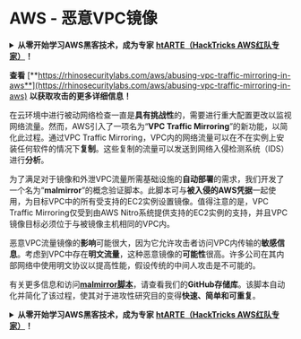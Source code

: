 # AWS - 恶意VPC镜像

<details>

<summary><strong>从零开始学习AWS黑客技术，成为专家</strong> <a href="https://training.hacktricks.xyz/courses/arte"><strong>htARTE（HackTricks AWS红队专家）</strong></a><strong>！</strong></summary>

支持HackTricks的其他方式：

* 如果您想看到您的**公司在HackTricks中做广告**或**下载PDF格式的HackTricks**，请查看[**订阅计划**](https://github.com/sponsors/carlospolop)!
* 获取[**官方PEASS和HackTricks周边产品**](https://peass.creator-spring.com)
* 探索[**PEASS家族**](https://opensea.io/collection/the-peass-family)，我们独家的[**NFTs**](https://opensea.io/collection/the-peass-family)收藏品
* **加入** 💬 [**Discord群**](https://discord.gg/hRep4RUj7f) 或 [**电报群**](https://t.me/peass) 或在**Twitter**上关注我们 🐦 [**@hacktricks_live**](https://twitter.com/hacktricks_live)**。**
* 通过向[**HackTricks**](https://github.com/carlospolop/hacktricks)和[**HackTricks Cloud**](https://github.com/carlospolop/hacktricks-cloud) github仓库提交PR来分享您的黑客技巧。

</details>

**查看** [**https://rhinosecuritylabs.com/aws/abusing-vpc-traffic-mirroring-in-aws**](https://rhinosecuritylabs.com/aws/abusing-vpc-traffic-mirroring-in-aws) **以获取攻击的更多详细信息！**

在云环境中进行被动网络检查一直是**具有挑战性**的，需要进行重大配置更改以监视网络流量。然而，AWS引入了一项名为“**VPC Traffic Mirroring**”的新功能，以简化此过程。通过VPC Traffic Mirroring，VPC内的网络流量可以在不在实例上安装任何软件的情况下**复制**。这些复制的流量可以发送到网络入侵检测系统（IDS）进行**分析**。

为了满足对于镜像和外泄VPC流量所需基础设施的**自动部署**的需求，我们开发了一个名为“**malmirror**”的概念验证脚本。此脚本可与**被入侵的AWS凭据**一起使用，为目标VPC中的所有受支持的EC2实例设置镜像。值得注意的是，VPC Traffic Mirroring仅受到由AWS Nitro系统提供支持的EC2实例的支持，并且VPC镜像目标必须位于与被镜像主机相同的VPC内。

恶意VPC流量镜像的**影响**可能很大，因为它允许攻击者访问VPC内传输的**敏感信息**。考虑到VPC中存在**明文流量**，这种恶意镜像的**可能性**很高。许多公司在其内部网络中使用明文协议以提高性能，假设传统的中间人攻击是不可能的。

有关更多信息和访问[**malmirror脚本**](https://github.com/RhinoSecurityLabs/Cloud-Security-Research/tree/master/AWS/malmirror)，请查看我们的**GitHub存储库**。该脚本自动化并简化了该过程，使其对于进攻性研究目的变得**快速、简单和可重复**。

<details>

<summary><strong>从零开始学习AWS黑客技术，成为专家</strong> <a href="https://training.hacktricks.xyz/courses/arte"><strong>htARTE（HackTricks AWS红队专家）</strong></a><strong>！</strong></summary>

支持HackTricks的其他方式：

* 如果您想看到您的**公司在HackTricks中做广告**或**下载PDF格式的HackTricks**，请查看[**订阅计划**](https://github.com/sponsors/carlospolop)!
* 获取[**官方PEASS和HackTricks周边产品**](https://peass.creator-spring.com)
* 探索[**PEASS家族**](https://opensea.io/collection/the-peass-family)，我们独家的[**NFTs**](https://opensea.io/collection/the-peass-family)收藏品
* **加入** 💬 [**Discord群**](https://discord.gg/hRep4RUj7f) 或 [**电报群**](https://t.me/peass) 或在**Twitter**上关注我们 🐦 [**@hacktricks_live**](https://twitter.com/hacktricks_live)**。**
* 通过向[**HackTricks**](https://github.com/carlospolop/hacktricks)和[**HackTricks Cloud**](https://github.com/carlospolop/hacktricks-cloud) github仓库提交PR来分享您的黑客技巧。

</details>
